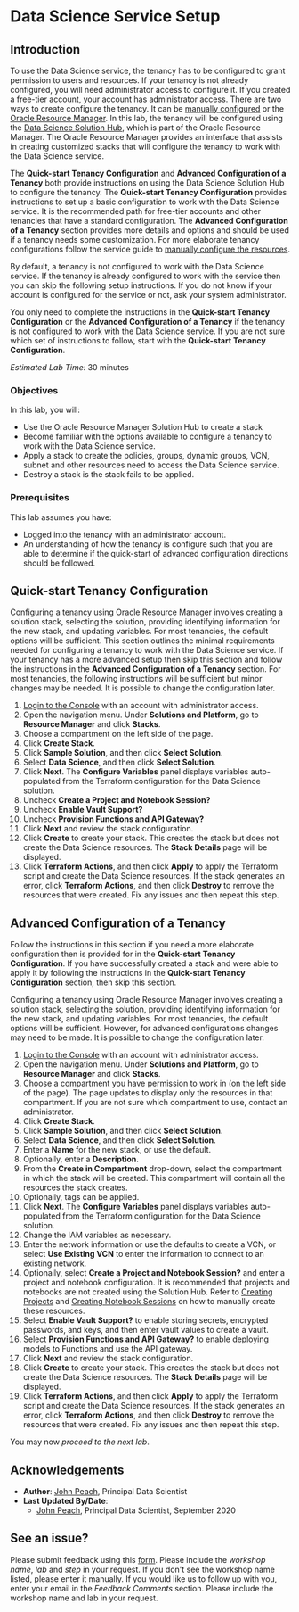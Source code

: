 # Data Science Service Setup

## Introduction

To use the Data Science service, the tenancy has to be configured to grant permission to users and resources. If your tenancy is not already configured, you will need administrator access to configure it. If you created a free-tier account, your account has administrator access. There are two ways to create configure the tenancy. It can be [manually configured](https://docs.cloud.oracle.com/en-us/iaas/data-science/using/configure-tenancy.htm) or the [Oracle Resource Manager](https://www.oracle.com/cloud/systems-management/resource-manager/). In this lab, the tenancy will be configured using the [Data Science Solution Hub](https://docs.cloud.oracle.com/en-us/iaas/data-science/using/orm-configure-tenancy.htm), which is part of the Oracle Resource Manager. The Oracle Resource Manager provides an interface that assists in creating customized stacks that will configure the tenancy to work with the Data Science service.

The **Quick-start Tenancy Configuration** and **Advanced Configuration of a Tenancy** both provide instructions on using the Data Science Solution Hub to configure the tenancy. The **Quick-start Tenancy Configuration** provides instructions to set up a basic configuration to work with the Data Science service. It is the recommended path for free-tier accounts and other tenancies that have a standard configuration. The **Advanced Configuration of a Tenancy** section provides more details and options and should be used if a tenancy needs some customization. For more elaborate tenancy configurations follow the service guide to [manually configure the resources](https://docs.cloud.oracle.com/en-us/iaas/data-science/using/configure-tenancy.htm). 

By default, a tenancy is not configured to work with the Data Science service. If the tenancy is already configured to work with the service then you can skip the following setup instructions. If you do not know if your account is configured for the service or not, ask your system administrator. 

You only need to complete the instructions in the **Quick-start Tenancy Configuration** or the **Advanced Configuration of a Tenancy** if the tenancy is not configured to work with the Data Science service. If you are not sure which set of instructions to follow, start with the **Quick-start Tenancy Configuration**.

*Estimated Lab Time:* 30 minutes

### Objectives
In this lab, you will:
* Use the Oracle Resource Manager Solution Hub to create a stack
* Become familiar with the options available to configure a tenancy to work with the Data Science service.
* Apply a stack to create the policies, groups, dynamic groups, VCN, subnet and other resources need to access the Data Science service.
* Destroy a stack is the stack fails to be applied.

### Prerequisites
This lab assumes you have:
* Logged into the tenancy with an administrator account.
* An understanding of how the tenancy is configure such that you are able to determine if the quick-start of advanced configuration directions should be followed. 

## Quick-start Tenancy Configuration

Configuring a tenancy using Oracle Resource Manager involves creating a solution stack, selecting the solution, providing identifying information for the new stack, and updating variables. For most tenancies, the default options will be sufficient. This section outlines the minimal requirements needed for configuring a tenancy to work with the Data Science service. If your tenancy has a more advanced setup then skip this section and follow the instructions in the **Advanced Configuration of a Tenancy** section. For most tenancies, the following instructions will be sufficient but minor changes may be needed. It is possible to change the configuration later.

1. [Login to the Console](https://www.oracle.com/cloud/sign-in.html) with an account with administrator access.
1. Open the navigation menu. Under **Solutions and Platform**, go to **Resource Manager** and click **Stacks**.
1. Choose a compartment on the left side of the page.
1. Click **Create Stack**.
1. Click **Sample Solution**, and then click **Select Solution**.
1. Select **Data Science**, and then click **Select Solution**.
1. Click **Next**. The **Configure Variables** panel displays variables auto-populated from the Terraform configuration for the Data Science solution.
1. Uncheck **Create a Project and Notebook Session?** 
1. Uncheck **Enable Vault Support?**
1. Uncheck  **Provision Functions and API Gateway?** 
1. Click **Next** and review the stack configuration.
1. Click **Create** to create your stack. This creates the stack but does not create the Data Science resources. The **Stack Details** page will be displayed.
1. Click **Terraform Actions**, and then click **Apply** to apply the Terraform script and create the Data Science resources. If the stack generates an error, click **Terraform Actions**, and then click **Destroy** to remove the resources that were created. Fix any issues and then repeat this step.

## Advanced Configuration of a Tenancy

Follow the instructions in this section if you need a more elaborate configuration then is provided for in the **Quick-start Tenancy Configuration**. If you have successfully created a stack and were able to apply it by following the instructions in the **Quick-start Tenancy Configuration** section, then skip this section.

Configuring a tenancy using Oracle Resource Manager involves creating a solution stack, selecting the solution, providing identifying information for the new stack, and updating variables. For most tenancies, the default options will be sufficient. However, for advanced configurations changes may need to be made. It is possible to change the configuration later.

1. [Login to the Console](https://www.oracle.com/cloud/sign-in.html) with an account with administrator access.
1. Open the navigation menu. Under **Solutions and Platform**, go to **Resource Manager** and click **Stacks**.
1. Choose a compartment you have permission to work in (on the left side of the page). The page updates to display only the resources in that compartment. If you are not sure which compartment to use, contact an administrator.
1. Click **Create Stack**.
1. Click **Sample Solution**, and then click **Select Solution**.
1. Select **Data Science**, and then click **Select Solution**.
1. Enter a **Name** for the new stack, or use the default.
1. Optionally, enter a **Description**.
1. From the **Create in Compartment** drop-down, select the compartment in which the stack will be created. This compartment will contain all the resources the stack creates.
1. Optionally, tags can be applied.
1. Click **Next**. The **Configure Variables** panel displays variables auto-populated from the Terraform configuration for the Data Science solution.
1. Change the IAM variables as necessary.
1. Enter the network information or use the defaults to create a VCN, or select **Use Existing VCN** to enter the information to connect to an existing network.
1. Optionally, select **Create a Project and Notebook Session?** and enter a project and notebook configuration. It is recommended that projects and notebooks are not created using the Solution Hub. Refer to [Creating Projects](https://docs.cloud.oracle.com/en-us/iaas/data-science/using/manage-projects.htm#create-project) and [Creating Notebook Sessions](https://docs.cloud.oracle.com/en-us/iaas/data-science/using/manage-notebook-sessions.htm#create-notebooks) on how to manually create these resources.
1. Select **Enable Vault Support?** to enable storing secrets, encrypted passwords, and keys, and then enter vault values to create a vault.
1. Select **Provision Functions and API Gateway?** to enable deploying models to Functions and use the API gateway.
1. Click **Next** and review the stack configuration.
1. Click **Create** to create your stack. This creates the stack but does not create the Data Science resources. The **Stack Details** page will be displayed.
1. Click **Terraform Actions**, and then click **Apply** to apply the Terraform script and create the Data Science resources. If the stack generates an error, click **Terraform Actions**, and then click **Destroy** to remove the resources that were created. Fix any issues and then repeat this step.

You may now *proceed to the next lab*.

## Acknowledgements

* **Author**: [John Peach](https://www.linkedin.com/in/jpeach/), Principal Data Scientist
* **Last Updated By/Date**:
    * [John Peach](https://www.linkedin.com/in/jpeach/), Principal Data Scientist, September 2020

## See an issue?

Please submit feedback using this [form](https://apexapps.oracle.com/pls/apex/f?p=133:1:::::P1_FEEDBACK:1). Please include the *workshop name*, *lab* and *step* in your request.  If you don't see the workshop name listed, please enter it manually. If you would like us to follow up with you, enter your email in the *Feedback Comments* section.    Please include the workshop name and lab in your request.
